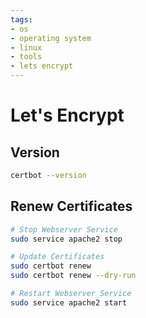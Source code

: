 ```yaml
---
tags:
- os
- operating system
- linux
- tools
- lets encrypt
---
```

# Let's Encrypt

## Version

``` bash
certbot --version
```

## Renew Certificates

``` bash
# Stop Webserver Service
sudo service apache2 stop

# Update Certificates
sudo certbot renew
sudo certbot renew --dry-run

# Restart Webserver Service
sudo service apache2 start
```
